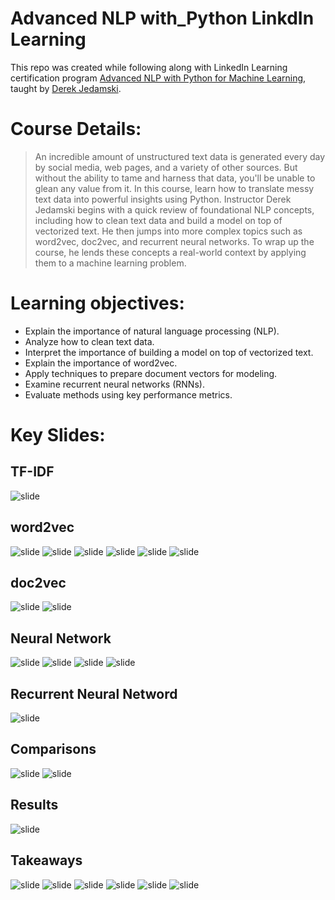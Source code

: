 # Advanced NLP with_Python LinkdIn Learning

This repo was created while following along with LinkedIn Learning certification program [Advanced NLP with Python for Machine Learning](https://www.linkedin.com/learning/advanced-nlp-with-python-for-machine-learning/leveraging-the-power-of-messy-text-data?autoAdvance=true&autoSkip=false&autoplay=true&resume=true), taught by [Derek Jedamski](https://www.linkedin.com/learning/instructors/derek-jedamski).

# Course Details:
>An incredible amount of unstructured text data is generated every day by social media, web pages, and a variety of other sources. But without the ability to tame and harness that data, you'll be unable to glean any value from it. In this course, learn how to translate messy text data into powerful insights using Python. Instructor Derek Jedamski begins with a quick review of foundational NLP concepts, including how to clean text data and build a model on top of vectorized text. He then jumps into more complex topics such as word2vec, doc2vec, and recurrent neural networks. To wrap up the course, he lends these concepts a real-world context by applying them to a machine learning problem.

# Learning objectives:
* Explain the importance of natural language processing (NLP).
* Analyze how to clean text data.
* Interpret the importance of building a model on top of vectorized text.
* Explain the importance of word2vec.
* Apply techniques to prepare document vectors for modeling.
* Examine recurrent neural networks (RNNs).
* Evaluate methods using key performance metrics.

# Key Slides:
## TF-IDF
![slide](Images/TF_IDF_Formula.png)
## word2vec
![slide](Images/w2v_definition.png)
![slide](Images/w2v_stack.png)
![slide](Images/word2vec.png)
![slide](Images/word2vec2.png)
![slide](Images/plot_word_vectors.png)
![slide](Images/plot_word_vectors_2.png)
## doc2vec
![slide](Images/doc2vec.png)
![slide](Images/doc2vec2.png)
## Neural Network
![slide](Images/NeuralNetwork.png)
![slide](Images/NeuralNetwork2.png)
![slide](Images/NeuralNetwork3.png)
![slide](Images/NeuralNetwork4.png)
## Recurrent Neural Netword
![slide](Images/RecurrentNeuralNetwork5.png)
## Comparisons
![slide](Images/RNN.png)
![slide](Images/RNN2.png)
## Results
![slide](Images/Results.png)
## Takeaways
![slide](Images/Takeaways.png)
![slide](Images/Takeaways2.png)
![slide](Images/Takeaways3.png)
![slide](Images/Takeaways4.png)
![slide](Images/Takeaways5.png)
![slide](Images/Takeaways6.png)




